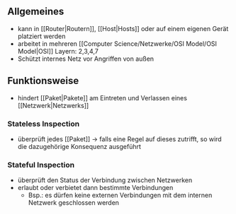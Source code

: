 ## Allgemeines
- kann in [[Router|Routern]], [[Host|Hosts]] oder auf einem eigenen Gerät platziert werden
- arbeitet in mehreren [[Computer Science/Netzwerke/OSI Model/OSI Model|OSI]] Layern: 2,3,4,7
- Schützt internes Netz vor Angriffen von außen

## Funktionsweise
- hindert [[Paket|Pakete]] am Eintreten und Verlassen eines [[Netzwerk|Netzwerks]]
### Stateless Inspection
- überprüft jedes [[Paket]]
-> falls eine Regel auf dieses zutrifft, so wird die dazugehörige Konsequenz ausgeführt
### Stateful Inspection
- überprüft den Status der Verbindung zwischen Netzwerken
- erlaubt oder verbietet dann bestimmte Verbindungen
	- Bsp.: es dürfen keine externen Verbindungen mit dem internen Netzwerk geschlossen werden